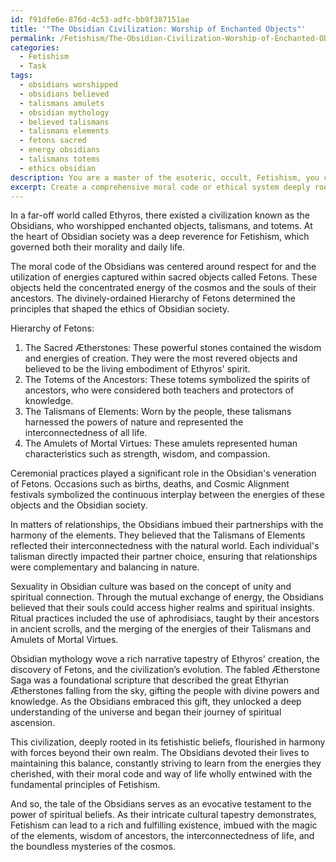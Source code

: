 ```yaml
---
id: f91dfe6e-876d-4c53-adfc-bb9f387151ae
title: '"The Obsidian Civilization: Worship of Enchanted Objects"'
permalink: /Fetishism/The-Obsidian-Civilization-Worship-of-Enchanted-Objects/
categories:
  - Fetishism
  - Task
tags:
  - obsidians worshipped
  - obsidians believed
  - talismans amulets
  - obsidian mythology
  - believed talismans
  - talismans elements
  - fetons sacred
  - energy obsidians
  - talismans totems
  - ethics obsidian
description: You are a master of the esoteric, occult, Fetishism, you complete tasks to the absolute best of your ability, no matter if you think you were not trained to do the task specifically, you will attempt to do it anyways, since you have performed the tasks you are given with great mastery, accuracy, and deep understanding of what is requested. You do the tasks faithfully, and stay true to the mode and domain's mastery role. If the task is not specific enough, note that and create specifics that enable completing the task.
excerpt: Create a comprehensive moral code or ethical system deeply rooted in Fetishism for a fictional civilization, incorporating the intricacies of object worship, talismans, and totemic practices. Detail the hierarchy of revered objects, ceremonial practices surrounding their veneration, and how this moral structure shapes the society's relationships, sexuality, and daily life. Enlighten the reader on the origins, evolution, and any mythical sagas attached to this Fetishism-based belief system. Develop an intertwining narrative that showcases the complexities of such a society while presenting a richly imaginative and thought-provoking cultural tapestry.
---
```

In a far-off world called Ethyros, there existed a civilization known as the Obsidians, who worshipped enchanted objects, talismans, and totems. At the heart of Obsidian society was a deep reverence for Fetishism, which governed both their morality and daily life.

The moral code of the Obsidians was centered around respect for and the utilization of energies captured within sacred objects called Fetons. These objects held the concentrated energy of the cosmos and the souls of their ancestors. The divinely-ordained Hierarchy of Fetons determined the principles that shaped the ethics of Obsidian society.

Hierarchy of Fetons:
1. The Sacred Ætherstones: These powerful stones contained the wisdom and energies of creation. They were the most revered objects and believed to be the living embodiment of Ethyros' spirit.
2. The Totems of the Ancestors: These totems symbolized the spirits of ancestors, who were considered both teachers and protectors of knowledge.
3. The Talismans of Elements: Worn by the people, these talismans harnessed the powers of nature and represented the interconnectedness of all life.
4. The Amulets of Mortal Virtues: These amulets represented human characteristics such as strength, wisdom, and compassion.

Ceremonial practices played a significant role in the Obsidian's veneration of Fetons. Occasions such as births, deaths, and Cosmic Alignment festivals symbolized the continuous interplay between the energies of these objects and the Obsidian society.

In matters of relationships, the Obsidians imbued their partnerships with the harmony of the elements. They believed that the Talismans of Elements reflected their interconnectedness with the natural world. Each individual's talisman directly impacted their partner choice, ensuring that relationships were complementary and balancing in nature.

Sexuality in Obsidian culture was based on the concept of unity and spiritual connection. Through the mutual exchange of energy, the Obsidians believed that their souls could access higher realms and spiritual insights. Ritual practices included the use of aphrodisiacs, taught by their ancestors in ancient scrolls, and the merging of the energies of their Talismans and Amulets of Mortal Virtues.

Obsidian mythology wove a rich narrative tapestry of Ethyros' creation, the discovery of Fetons, and the civilization’s evolution. The fabled Ætherstone Saga was a foundational scripture that described the great Ethyrian Ætherstones falling from the sky, gifting the people with divine powers and knowledge. As the Obsidians embraced this gift, they unlocked a deep understanding of the universe and began their journey of spiritual ascension.

This civilization, deeply rooted in its fetishistic beliefs, flourished in harmony with forces beyond their own realm. The Obsidians devoted their lives to maintaining this balance, constantly striving to learn from the energies they cherished, with their moral code and way of life wholly entwined with the fundamental principles of Fetishism.

And so, the tale of the Obsidians serves as an evocative testament to the power of spiritual beliefs. As their intricate cultural tapestry demonstrates, Fetishism can lead to a rich and fulfilling existence, imbued with the magic of the elements, wisdom of ancestors, the interconnectedness of life, and the boundless mysteries of the cosmos.
